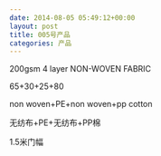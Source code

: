 ```yaml
---
date: 2014-08-05 05:49:12+00:00
layout: post
title: 005号产品
categories: 产品
---
```



200gsm 4 layer NON-WOVEN FABRIC

65+30+25+80

non woven+PE+non woven+pp cotton

无纺布+PE+无纺布+PP棉

1.5米门幅
